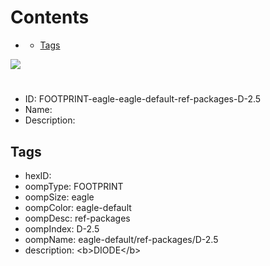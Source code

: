 



Contents
========

* [](#)
	* [Tags](#tags)
  
![][im]
# 

- ID: FOOTPRINT-eagle-eagle-default-ref-packages-D-2.5
- Name: 
- Description: 

## Tags

- hexID: 
- oompType: FOOTPRINT
- oompSize: eagle
- oompColor: eagle-default
- oompDesc: ref-packages
- oompIndex: D-2.5
- oompName: eagle-default/ref-packages/D-2.5
- description: &lt;b&gt;DIODE&lt;/b&gt;



[im]: image.png
